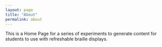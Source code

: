 ```yaml
---
layout: page
title: "About"
permalink: about
---
```


This is a Home Page for a series of experiments to generate content for students to use with refreshable braille displays.